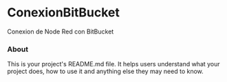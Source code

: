 ConexionBitBucket
=================

Conexion de Node Red con BitBucket

### About

This is your project's README.md file. It helps users understand what your
project does, how to use it and anything else they may need to know.